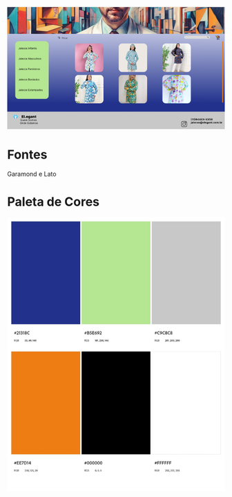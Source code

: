 ![ainda bem que não pode ver isto](./tela.png)
# Fontes
 Garamond e Lato

# Paleta de Cores
![Paleta de Cores: Azul Marinho, Verde Menta, Cinza Claro, Laranja, Preto, Branco](./cors.jpeg)